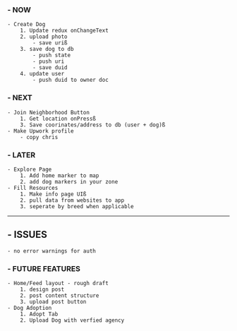 ### - NOW
    - Create Dog
        1. Update redux onChangeText 
        2. upload photo 
            - save uriß
        3. save dog to db
            - push state
            - push uri
            - save duid  
        4. update user
            - push duid to owner doc

### - NEXT
    - Join Neighborhood Button
        1. Get location onPressß
        3. Save coorinates/address to db (user + dog)ß
    - Make Upwork profile
        - copy chris
### - LATER 
    - Explore Page
        1. Add home marker to map
        2. add dog markers in your zone
    - Fill Resources 
        1. Make info page UIß
        2. pull data from websites to app 
        3. seperate by breed when applicable 


------------------------------------

## - ISSUES
    - no error warnings for auth

### - FUTURE FEATURES
    - Home/Feed layout - rough draft
        1. design post 
        2. post content structure 
        3. upload post button
    - Dog Adoption
        1. Adopt Tab
        2. Upload Dog with verfied agency
